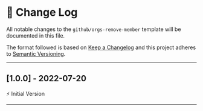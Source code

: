# 📣 Change Log
All notable changes to the `github/orgs-remove-member` template will be documented in this file.

The format followed is based on [Keep a Changelog](http://keepachangelog.com/) and this project adheres to [Semantic Versioning](http://semver.org/).

---
 
## [1.0.0] - 2022-07-20
 
⚡️ Initial Version
 
---
